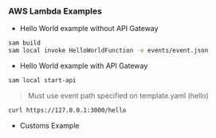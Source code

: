 ### AWS Lambda Examples

- Hello World example without API Gateway
```bash
sam build
sam local invoke HelloWorldFunction -e events/event.json
```
- Hello World example with API Gateway
```bash
sam local start-api
```

> Must use event path specified on template.yaml (hello)

```bash
curl https://127.0.0.1:3000/hello
```
- Customs Example
